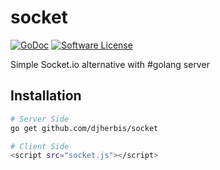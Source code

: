 socket 
==========

[![GoDoc](https://godoc.org/github.com/djherbis/socket?status.svg)](https://godoc.org/github.com/djherbis/socket)
[![Software License](https://img.shields.io/badge/license-MIT-brightgreen.svg)](LICENSE.txt)

Simple Socket.io alternative with #golang server

Installation
------------
```sh
# Server Side
go get github.com/djherbis/socket

# Client Side
<script src="socket.js"></script>
```
